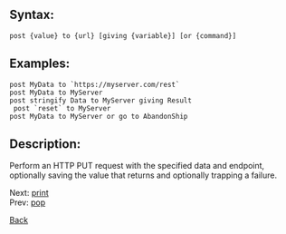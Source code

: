 ## Syntax:
`post {value} to {url} [giving {variable}] [or {command}]`

## Examples:
``post MyData to `https://myserver.com/rest` ``  
`post MyData to MyServer`  
`post stringify Data to MyServer giving Result`  
`` post `reset` to MyServer``  
`post MyData to MyServer or go to AbandonShip`

## Description:
Perform an HTTP PUT request with the specified data and endpoint, optionally saving the value that returns and optionally trapping a failure.

Next: [print](print.md)  
Prev: [pop](pop.md)

[Back](../README.md)
